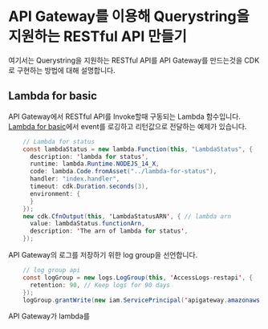 # API Gateway를 이용해 Querystring을 지원하는 RESTful API 만들기

여기서는 Querystring을 지원하는 RESTful API를 API Gateway를 만드는것을 CDK로 구현하는 방법에 대해 설명합니다.

## Lambda for basic

API Gateway에서 RESTful API를 Invoke할때 구동되는 Lambda 함수입니다. [Lambda for basic](https://github.com/kyopark2014/apigw-rest-querystring/tree/main/lambda-for-status)에서 event를 로깅하고 리턴값으로 전달하는 예제가 있습니다. 

```java
    // Lambda for status 
    const lambdaStatus = new lambda.Function(this, "LambdaStatus", {
      description: 'lambda for status',
      runtime: lambda.Runtime.NODEJS_14_X, 
      code: lambda.Code.fromAsset("../lambda-for-status"), 
      handler: "index.handler", 
      timeout: cdk.Duration.seconds(3),
      environment: {
      }
    }); 
    new cdk.CfnOutput(this, 'LambdaStatusARN', { // lambda arn
      value: lambdaStatus.functionArn,
      description: 'The arn of lambda for status',
    });
```    

API Gateway의 로그를 저장하기 위한 log group을 선언합니다. 

```java
    // log group api
    const logGroup = new logs.LogGroup(this, 'AccessLogs-restapi', {
      retention: 90, // Keep logs for 90 days
    });
    logGroup.grantWrite(new iam.ServicePrincipal('apigateway.amazonaws.com')); 
```

API Gateway가 lambda를 

